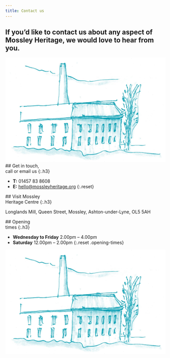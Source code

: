 ```yaml
---
title: Contact us
---
```


<section class="section section--no-bottom">
    <div class="contact-header">
      <h1 class="no-udl">If you’d like to contact us about any aspect of Mossley Heritage, we would love to hear from you.</h1>
      <img src="/images/contact/MH_Getintouch@2x.jpg" alt="A illustration of Longlands Mill">
    </div>
</section>

<section class="section">
<div class="contact-options">
<div class="contact-options__block" markdown="1">
## Get in touch, <br>call or email us
{:.h3}

- **T:** 01457 83 8608
- **E:** [hello@mossleyheritage.org](mailto:hello@mossleyheritage.org)
{:.reset}
</div>
<div class="contact-options__block" markdown="1">
## Visit Mossley <br>Heritage Centre
{:.h3}

Longlands Mill,
Queen Street,
Mossley,
Ashton-under-Lyne,
OL5 5AH
</div>
<div class="contact-options__block contact__opening-times" markdown="1">
## Opening <br>times
{:.h3}

- **Wednesday to Friday** 2.00pm – 4.00pm
- **Saturday** 12.00pm – 2.00pm
{:.reset .opening-times}
</div>
<div class="contact-options__block contact__image-footer">
<img src="/images/contact/MH_Getintouch@2x.jpg" alt="An illustration of a chimney in Mossley">
</div>
